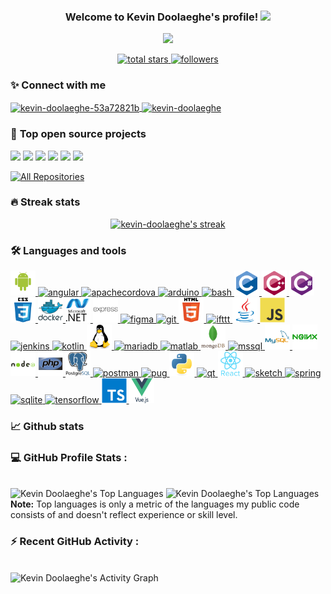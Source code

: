 <h3 align="center">
  Welcome to Kevin Doolaeghe's profile!
  <img src="https://media.giphy.com/media/hvRJCLFzcasrR4ia7z/giphy.gif" width="28">
</h3>

<!-- Typing SVG by DenverCoder1 - https://github.com/DenverCoder1/readme-typing-svg -->
<p align="center">
  <a href="https://github.com/kevin-doolaeghe?tab=repositories">
    <img src="https://readme-typing-svg.herokuapp.com/?lines=Full-stack%20web%20and%20app%20developer;Documentation%20writer;Always%20learning%20new%20things&font=Fira%20Code&center=true&width=440&height=45&color=08abc7&vCenter=true&size=22">
  </a>
</p>

<!-- Badges with custom icons - https://github.com/DenverCoder1/custom-icon-badges -->
<!-- Star counter - https://github.com/idealclover/GitHub-Star-Counter -->
<p align="center">
  <a href="https://github.com/kevin-doolaeghe?tab=repositories&sort=stargazers">
    <img alt="total stars" title="Total stars on GitHub" src="https://custom-icon-badges.herokuapp.com/badge/dynamic/json?logo=star&color=55960c&labelColor=488207&label=Stars&style=for-the-badge&query=%24.stars&url=https://api.github-star-counter.workers.dev/user/kevin-doolaeghe"/>
  </a>
  <a href="https://github.com/kevin-doolaeghe?tab=followers">
    <img alt="followers" title="Follow me on Github" src="https://custom-icon-badges.herokuapp.com/github/followers/kevin-doolaeghe?color=236ad3&labelColor=1155ba&style=for-the-badge&logo=person-add&label=Follow&logoColor=white"/>
  </a>
</p>

<h3 align="left">✨ <b>Connect with me</b></h3>
<p align="left">
  <a href="https://linkedin.com/in/kevin-doolaeghe-53a72821b" target="blank">
    <img align="center" src="https://raw.githubusercontent.com/rahuldkjain/github-profile-readme-generator/master/src/images/icons/Social/linked-in-alt.svg" alt="kevin-doolaeghe-53a72821b" height="30" width="40" />
  </a>
  <a href="https://stackoverflow.com/users/kevin-doolaeghe" target="blank">
    <img align="center" src="https://raw.githubusercontent.com/rahuldkjain/github-profile-readme-generator/master/src/images/icons/Social/stack-overflow.svg" alt="kevin-doolaeghe" height="30" width="40" />
  </a>
</p>

<h3 align="left">📘 <b>Top open source projects</b></h3>

<!-- Repo info cards - https://github.com/anuraghazra/github-readme-stats -->
<p align="left">
  <a href="https://github.com/kevin-doolaeghe/rpi-server"><img width="282" src="https://denvercoder1-github-readme-stats.vercel.app/api/pin/?username=kevin-doolaeghe&repo=rpi-server&theme=nord&hide_border=true&show_icons=true"></a>
  <a href="https://github.com/kevin-doolaeghe/se2a5_tp_reseau"><img width="282" src="https://denvercoder1-github-readme-stats.vercel.app/api/pin/?username=kevin-doolaeghe&repo=se2a5_tp_reseau&theme=nord&hide_border=true&show_icons=true"></a>
  <a href="https://github.com/kevin-doolaeghe/NoSleepApp"><img width="282" src="https://denvercoder1-github-readme-stats.vercel.app/api/pin/?username=kevin-doolaeghe&repo=NoSleepApp&theme=nord&hide_border=true&show_icons=true"></a>
  <a href="https://github.com/kevin-doolaeghe/docker-compose-website"><img width="282" src="https://denvercoder1-github-readme-stats.vercel.app/api/pin/?username=kevin-doolaeghe&repo=docker-compose-website&theme=nord&hide_border=true&show_icons=true"></a>
  <a href="https://github.com/kevin-doolaeghe/se2a4_s8_projet_xmaze"><img width="282" src="https://denvercoder1-github-readme-stats.vercel.app/api/pin/?username=kevin-doolaeghe&repo=se2a4_s8_projet_xmaze&theme=nord&hide_border=true&show_icons=true"></a>
  <a href="https://github.com/kevin-doolaeghe/snir2-projet_drone_agricole"><img width="282" src="https://denvercoder1-github-readme-stats.vercel.app/api/pin/?username=kevin-doolaeghe&repo=snir2-projet_drone_agricole&theme=nord&hide_border=true&show_icons=true"></a>
</p>

<p align="left">
  <a href="https://github.com/kevin-doolaeghe?tab=repositories&sort=stargazers">
    <img alt="All Repositories" title="All Repositories" src="https://custom-icon-badges.herokuapp.com/badge/-All%20Repos-2962FF?style=for-the-badge&logoColor=white&logo=repo"/>
  </a>
</p>

<h3 align="left">🔥 <b>Streak stats</b></h3>

<!-- GitHub Readme Streak Stats - https://github.com/DenverCoder1/github-readme-streak-stats -->
<p align="center">
  <a href="https://github.com/kevin-doolaeghe?tab=repositories">
    <img alt="kevin-doolaeghe's streak" src="https://github-readme-streak-stats.herokuapp.com/?user=kevin-doolaeghe&theme=nord&hide_border=true"/>
  </a>
</p>

<h3 align="left">🛠️ <b>Languages and tools</b></h3>

<p align="left"> <a href="https://developer.android.com" target="_blank" rel="noreferrer"> <img src="https://raw.githubusercontent.com/devicons/devicon/master/icons/android/android-original-wordmark.svg" alt="android" width="40" height="40"/> </a> <a href="https://angular.io" target="_blank" rel="noreferrer"> <img src="https://angular.io/assets/images/logos/angular/angular.svg" alt="angular" width="40" height="40"/> </a> <a href="https://cordova.apache.org/" target="_blank" rel="noreferrer"> <img src="https://www.vectorlogo.zone/logos/apache_cordova/apache_cordova-icon.svg" alt="apachecordova" width="40" height="40"/> </a> <a href="https://www.arduino.cc/" target="_blank" rel="noreferrer"> <img src="https://cdn.worldvectorlogo.com/logos/arduino-1.svg" alt="arduino" width="40" height="40"/> </a> <a href="https://www.gnu.org/software/bash/" target="_blank" rel="noreferrer"> <img src="https://www.vectorlogo.zone/logos/gnu_bash/gnu_bash-icon.svg" alt="bash" width="40" height="40"/> </a> <a href="https://www.cprogramming.com/" target="_blank" rel="noreferrer"> <img src="https://raw.githubusercontent.com/devicons/devicon/master/icons/c/c-original.svg" alt="c" width="40" height="40"/> </a> <a href="https://www.w3schools.com/cpp/" target="_blank" rel="noreferrer"> <img src="https://raw.githubusercontent.com/devicons/devicon/master/icons/cplusplus/cplusplus-original.svg" alt="cplusplus" width="40" height="40"/> </a> <a href="https://www.w3schools.com/cs/" target="_blank" rel="noreferrer"> <img src="https://raw.githubusercontent.com/devicons/devicon/master/icons/csharp/csharp-original.svg" alt="csharp" width="40" height="40"/> </a> <a href="https://www.w3schools.com/css/" target="_blank" rel="noreferrer"> <img src="https://raw.githubusercontent.com/devicons/devicon/master/icons/css3/css3-original-wordmark.svg" alt="css3" width="40" height="40"/> </a> <a href="https://www.docker.com/" target="_blank" rel="noreferrer"> <img src="https://raw.githubusercontent.com/devicons/devicon/master/icons/docker/docker-original-wordmark.svg" alt="docker" width="40" height="40"/> </a> <a href="https://dotnet.microsoft.com/" target="_blank" rel="noreferrer"> <img src="https://raw.githubusercontent.com/devicons/devicon/master/icons/dot-net/dot-net-original-wordmark.svg" alt="dotnet" width="40" height="40"/> </a> <a href="https://expressjs.com" target="_blank" rel="noreferrer"> <img src="https://raw.githubusercontent.com/devicons/devicon/master/icons/express/express-original-wordmark.svg" alt="express" width="40" height="40"/> </a> <a href="https://www.figma.com/" target="_blank" rel="noreferrer"> <img src="https://www.vectorlogo.zone/logos/figma/figma-icon.svg" alt="figma" width="40" height="40"/> </a> <a href="https://git-scm.com/" target="_blank" rel="noreferrer"> <img src="https://www.vectorlogo.zone/logos/git-scm/git-scm-icon.svg" alt="git" width="40" height="40"/> </a> <a href="https://www.w3.org/html/" target="_blank" rel="noreferrer"> <img src="https://raw.githubusercontent.com/devicons/devicon/master/icons/html5/html5-original-wordmark.svg" alt="html5" width="40" height="40"/> </a> <a href="https://ifttt.com/" target="_blank" rel="noreferrer"> <img src="https://www.vectorlogo.zone/logos/ifttt/ifttt-ar21.svg" alt="ifttt" width="40" height="40"/> </a> <a href="https://www.java.com" target="_blank" rel="noreferrer"> <img src="https://raw.githubusercontent.com/devicons/devicon/master/icons/java/java-original.svg" alt="java" width="40" height="40"/> </a> <a href="https://developer.mozilla.org/en-US/docs/Web/JavaScript" target="_blank" rel="noreferrer"> <img src="https://raw.githubusercontent.com/devicons/devicon/master/icons/javascript/javascript-original.svg" alt="javascript" width="40" height="40"/> </a> <a href="https://www.jenkins.io" target="_blank" rel="noreferrer"> <img src="https://www.vectorlogo.zone/logos/jenkins/jenkins-icon.svg" alt="jenkins" width="40" height="40"/> </a> <a href="https://kotlinlang.org" target="_blank" rel="noreferrer"> <img src="https://www.vectorlogo.zone/logos/kotlinlang/kotlinlang-icon.svg" alt="kotlin" width="40" height="40"/> </a> <a href="https://www.linux.org/" target="_blank" rel="noreferrer"> <img src="https://raw.githubusercontent.com/devicons/devicon/master/icons/linux/linux-original.svg" alt="linux" width="40" height="40"/> </a> <a href="https://mariadb.org/" target="_blank" rel="noreferrer"> <img src="https://www.vectorlogo.zone/logos/mariadb/mariadb-icon.svg" alt="mariadb" width="40" height="40"/> </a> <a href="https://www.mathworks.com/" target="_blank" rel="noreferrer"> <img src="https://upload.wikimedia.org/wikipedia/commons/2/21/Matlab_Logo.png" alt="matlab" width="40" height="40"/> </a> <a href="https://www.mongodb.com/" target="_blank" rel="noreferrer"> <img src="https://raw.githubusercontent.com/devicons/devicon/master/icons/mongodb/mongodb-original-wordmark.svg" alt="mongodb" width="40" height="40"/> </a> <a href="https://www.microsoft.com/en-us/sql-server" target="_blank" rel="noreferrer"> <img src="https://www.svgrepo.com/show/303229/microsoft-sql-server-logo.svg" alt="mssql" width="40" height="40"/> </a> <a href="https://www.mysql.com/" target="_blank" rel="noreferrer"> <img src="https://raw.githubusercontent.com/devicons/devicon/master/icons/mysql/mysql-original-wordmark.svg" alt="mysql" width="40" height="40"/> </a> <a href="https://www.nginx.com" target="_blank" rel="noreferrer"> <img src="https://raw.githubusercontent.com/devicons/devicon/master/icons/nginx/nginx-original.svg" alt="nginx" width="40" height="40"/> </a> <a href="https://nodejs.org" target="_blank" rel="noreferrer"> <img src="https://raw.githubusercontent.com/devicons/devicon/master/icons/nodejs/nodejs-original-wordmark.svg" alt="nodejs" width="40" height="40"/> </a> <a href="https://www.php.net" target="_blank" rel="noreferrer"> <img src="https://raw.githubusercontent.com/devicons/devicon/master/icons/php/php-original.svg" alt="php" width="40" height="40"/> </a> <a href="https://www.postgresql.org" target="_blank" rel="noreferrer"> <img src="https://raw.githubusercontent.com/devicons/devicon/master/icons/postgresql/postgresql-original-wordmark.svg" alt="postgresql" width="40" height="40"/> </a> <a href="https://postman.com" target="_blank" rel="noreferrer"> <img src="https://www.vectorlogo.zone/logos/getpostman/getpostman-icon.svg" alt="postman" width="40" height="40"/> </a> <a href="https://pugjs.org" target="_blank" rel="noreferrer"> <img src="https://cdn.worldvectorlogo.com/logos/pug.svg" alt="pug" width="40" height="40"/> </a> <a href="https://www.python.org" target="_blank" rel="noreferrer"> <img src="https://raw.githubusercontent.com/devicons/devicon/master/icons/python/python-original.svg" alt="python" width="40" height="40"/> </a> <a href="https://www.qt.io/" target="_blank" rel="noreferrer"> <img src="https://upload.wikimedia.org/wikipedia/commons/0/0b/Qt_logo_2016.svg" alt="qt" width="40" height="40"/> </a> <a href="https://reactjs.org/" target="_blank" rel="noreferrer"> <img src="https://raw.githubusercontent.com/devicons/devicon/master/icons/react/react-original-wordmark.svg" alt="react" width="40" height="40"/> </a> <a href="https://www.sketch.com/" target="_blank" rel="noreferrer"> <img src="https://www.vectorlogo.zone/logos/sketchapp/sketchapp-icon.svg" alt="sketch" width="40" height="40"/> </a> <a href="https://spring.io/" target="_blank" rel="noreferrer"> <img src="https://www.vectorlogo.zone/logos/springio/springio-icon.svg" alt="spring" width="40" height="40"/> </a> <a href="https://www.sqlite.org/" target="_blank" rel="noreferrer"> <img src="https://www.vectorlogo.zone/logos/sqlite/sqlite-icon.svg" alt="sqlite" width="40" height="40"/> </a> <a href="https://www.tensorflow.org" target="_blank" rel="noreferrer"> <img src="https://www.vectorlogo.zone/logos/tensorflow/tensorflow-icon.svg" alt="tensorflow" width="40" height="40"/> </a> <a href="https://www.typescriptlang.org/" target="_blank" rel="noreferrer"> <img src="https://raw.githubusercontent.com/devicons/devicon/master/icons/typescript/typescript-original.svg" alt="typescript" width="40" height="40"/> </a> <a href="https://vuejs.org/" target="_blank" rel="noreferrer"> <img src="https://raw.githubusercontent.com/devicons/devicon/master/icons/vuejs/vuejs-original-wordmark.svg" alt="vuejs" width="40" height="40"/> </a> </p><h3 align="left"></h3>

<h3 align="left">📈 <b>Github stats</b></h3>

<p align="center">
  <!-- https://github.com/anuraghazra/github-readme-stats -->
  <h3>💻 GitHub Profile Stats :</h3>
  <br/>
  <img alt="Kevin Doolaeghe's Top Languages" src="https://denvercoder1-github-readme-stats.vercel.app/api/?username=kevin-doolaeghe&show_icons=true&count_private=true&theme=nord&hide_border=true"/>
  <!-- https://github.com/ashutosh00710/github-readme-activity-graph -->
  <img alt="Kevin Doolaeghe's Top Languages" src="https://github-readme-stats.vercel.app/api/top-langs/?username=kevin-doolaeghe&langs_count=8&layout=compact&theme=nord&hide_border=true&hide=Jupyter%20Notebook"/>
  <b>Note:</b> Top languages is only a metric of the languages my public code consists of and doesn't reflect experience or skill level.
  <br/>
</p>

<p align="center">
  <!-- https://github.com/ashutosh00710/github-readme-activity-graph -->
  <h3>⚡ Recent GitHub Activity :</h3>
  <br/>
  <img alt="Kevin Doolaeghe's Activity Graph" src="https://denvercoder1-activity-graph.herokuapp.com/graph/?username=kevin-doolaeghe&theme=nord&point=FFFFFF&hide_border=true"/>
  <br/>
</p>
